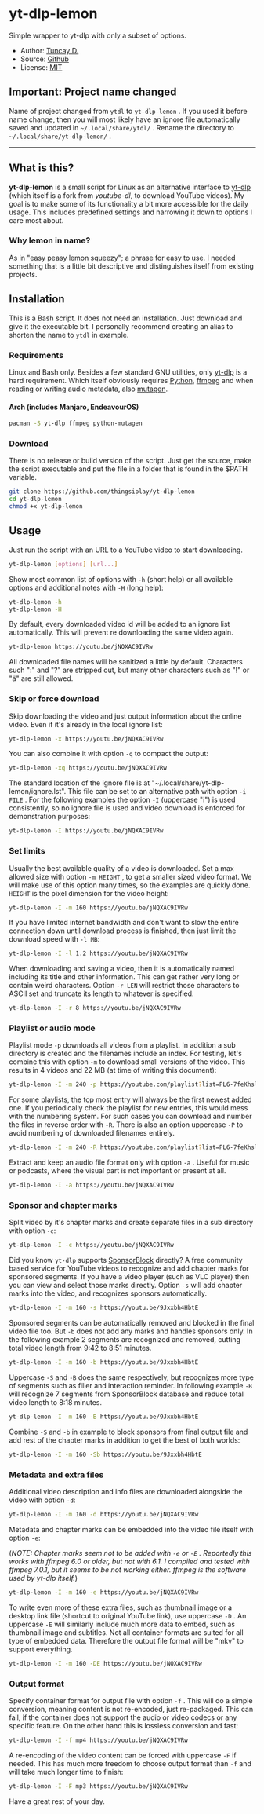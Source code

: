 # yt-dlp-lemon

Simple wrapper to yt-dlp with only a subset of options.

- Author: [Tuncay D.](https://github.com/thingsiplay)
- Source: [Github](https://github.com/thingsiplay/yt-dlp-lemon)
- License: [MIT](LICENSE)

## Important: Project name changed

Name of project changed from `ytdl` to `yt-dlp-lemon` . If you used it before
name change, then you will most likely have an ignore file automatically
saved and updated in `~/.local/share/ytdl/` . Rename the directory
to `~/.local/share/yt-dlp-lemon/` .

---

## What is this?

**yt-dlp-lemon** is a small script for Linux as an alternative interface to
[yt-dlp](https://github.com/yt-dlp/yt-dlp) (which itself is a fork from
_youtube-dl_, to download YouTube videos). My goal is to make some of its
functionality a bit more accessible for the daily usage. This includes
predefined settings and narrowing it down to options I care most about.

### Why lemon in name?

As in "easy peasy lemon squeezy"; a phrase for easy to use. I needed something
that is a little bit descriptive and distinguishes itself from existing
projects.

## Installation

This is a Bash script. It does not need an installation. Just download and give
it the executable bit. I personally recommend creating an alias to shorten the
name to `ytdl` in example.

### Requirements

Linux and Bash only. Besides a few standard GNU utilities, only
[yt-dlp](https://github.com/yt-dlp/yt-dlp) is a hard requirement. Which itself
obviously requires [Python](https://www.python.org/),
[ffmpeg](https://ffmpeg.org) and when reading or writing audio metadata, also
[mutagen](https://github.com/quodlibet/mutagen).

#### Arch (includes Manjaro, EndeavourOS)

```bash
pacman -S yt-dlp ffmpeg python-mutagen
```

### Download

There is no release or build version of the script. Just get the source, make
the script executable and put the file in a folder that is found in the $PATH
variable.

```bash
git clone https://github.com/thingsiplay/yt-dlp-lemon
cd yt-dlp-lemon
chmod +x yt-dlp-lemon
```

## Usage

Just run the script with an URL to a YouTube video to start downloading.

```bash
yt-dlp-lemon [options] [url...]
```

Show most common list of options with `-h` (short help) or all available
options and additional notes with `-H` (long help):

```bash
yt-dlp-lemon -h
yt-dlp-lemon -H
```

By default, every downloaded video id will be added to an ignore list
automatically. This will prevent re downloading the same video again.

```bash
yt-dlp-lemon https://youtu.be/jNQXAC9IVRw
```

All downloaded file names will be sanitized a little by default. Characters
such ":" and "?" are stripped out, but many other characters such as "!" or "ä"
are still allowed.

### Skip or force download

Skip downloading the video and just output information about the online video.
Even if it's already in the local ignore list:

```bash
yt-dlp-lemon -x https://youtu.be/jNQXAC9IVRw
```

You can also combine it with option `-q` to compact the output:

```bash
yt-dlp-lemon -xq https://youtu.be/jNQXAC9IVRw
```

The standard location of the ignore file is at
"~/.local/share/yt-dlp-lemon/ignore.lst". This file can be set to an alternative path
with option `-i FILE` . For the following examples the option `-I` (uppercase
"i") is used consistently, so no ignore file is used and video download is
enforced for demonstration purposes:

```bash
yt-dlp-lemon -I https://youtu.be/jNQXAC9IVRw
```

### Set limits

Usually the best available quality of a video is downloaded. Set a max allowed
size with option `-m HEIGHT` , to get a smaller sized video format. We will
make use of this option many times, so the examples are quickly done. `HEIGHT`
is the pixel dimension for the video height:

```bash
yt-dlp-lemon -I -m 160 https://youtu.be/jNQXAC9IVRw
```

If you have limited internet bandwidth and don't want to slow the entire
connection down until download process is finished, then just limit the
download speed with `-l MB`:

```bash
yt-dlp-lemon -I -l 1.2 https://youtu.be/jNQXAC9IVRw
```

When downloading and saving a video, then it is automatically named including
its title and other information. This can get rather very long or contain weird
characters. Option `-r LEN` will restrict those characters to ASCII set and
truncate its length to whatever is specified:

```bash
yt-dlp-lemon -I -r 8 https://youtu.be/jNQXAC9IVRw
```

### Playlist or audio mode

Playlist mode `-p` downloads all videos from a playlist. In addition a sub
directory is created and the filenames include an index. For testing, let's
combine this with option `-m` to download small versions of the video. This
results in 4 videos and 22 MB (at time of writing this document):

```bash
yt-dlp-lemon -I -m 240 -p https://youtube.com/playlist?list=PL6-7feKhsltT9ZTElq6V2Z2EZN71wyxrX
```

For some playlists, the top most entry will always be the first newest added
one. If you periodically check the playlist for new entries, this would mess
with the numbering system. For such cases you can download and number the files
in reverse order with `-R`. There is also an option uppercase `-P` to avoid
numbering of downloaded filenames entirely.

```bash
yt-dlp-lemon -I -m 240 -R https://youtube.com/playlist?list=PL6-7feKhsltT9ZTElq6V2Z2EZN71wyxrX
```

Extract and keep an audio file format only with option `-a` . Useful for music
or podcasts, where the visual part is not important or present at all.

```bash
yt-dlp-lemon -I -a https://youtu.be/jNQXAC9IVRw
```

### Sponsor and chapter marks

Split video by it's chapter marks and create separate files in a sub directory
with option `-c`:

```bash
yt-dlp-lemon -I -c https://youtu.be/jNQXAC9IVRw
```

Did you know `yt-dlp` supports [SponsorBlock](https://sponsor.ajay.app/)
directly? A free community based service for YouTube videos to recognize and
add chapter marks for sponsored segments. If you have a video player (such as
VLC player) then you can view and select those marks directly. Option `-s` will
add chapter marks into the video, and recognizes sponsors automatically.

```bash
yt-dlp-lemon -I -m 160 -s https://youtu.be/9Jxxbh4HbtE
```

Sponsored segments can be automatically removed and blocked in the final video
file too. But `-b` does not add any marks and handles sponsors only. In the
following example 2 segments are recognized and removed, cutting total video
length from 9:42 to 8:51 minutes.

```bash
yt-dlp-lemon -I -m 160 -b https://youtu.be/9Jxxbh4HbtE
```

Uppercase `-S` and `-B` does the same respectively, but recognizes more type of
segments such as filler and interaction reminder. In following example `-B`
will recognize 7 segments from SponsorBlock database and reduce total video
length to 8:18 minutes.

```bash
yt-dlp-lemon -I -m 160 -B https://youtu.be/9Jxxbh4HbtE
```

Combine `-S` and `-b` in example to block sponsors from final output file and
add rest of the chapter marks in addition to get the best of both worlds:

```bash
yt-dlp-lemon -I -m 160 -Sb https://youtu.be/9Jxxbh4HbtE
```

### Metadata and extra files

Additional video description and info files are downloaded alongside the video
with option `-d`:

```bash
yt-dlp-lemon -I -m 160 -d https://youtu.be/jNQXAC9IVRw
```

Metadata and chapter marks can be embedded into the video file itself with
option `-e`:

(_NOTE: Chapter marks seem not to be added with `-e` or `-E` . Reportedly this
works with ffmpeg 6.0 or older, but not with 6.1. I compiled and tested with
ffmpeg 7.0.1, but it seems to be not working either. ffmpeg is the software
used by yt-dlp itself._)

```bash
yt-dlp-lemon -I -m 160 -e https://youtu.be/jNQXAC9IVRw
```

To write even more of these extra files, such as thumbnail image or a desktop
link file (shortcut to original YouTube link), use uppercase `-D` . An
uppercase `-E` will similarly include much more data to embed, such as
thumbnail image and subtitles. Not all container formats are suited for all
type of embedded data. Therefore the output file format will be "mkv" to
support everything.

```bash
yt-dlp-lemon -I -m 160 -DE https://youtu.be/jNQXAC9IVRw
```

### Output format

Specify container format for output file with option `-f` . This will do a
simple conversion, meaning content is not re-encoded, just re-packaged. This
can fail, if the container does not support the audio or video codecs or
any specific feature. On the other hand this is lossless conversion and fast:

```bash
yt-dlp-lemon -I -f mp4 https://youtu.be/jNQXAC9IVRw
```

A re-encoding of the video content can be forced with uppercase `-F` if needed.
This has much more freedom to choose output format than `-f` and will take much
longer time to finish:

```bash
yt-dlp-lemon -I -F mp3 https://youtu.be/jNQXAC9IVRw
```

Have a great rest of your day.
